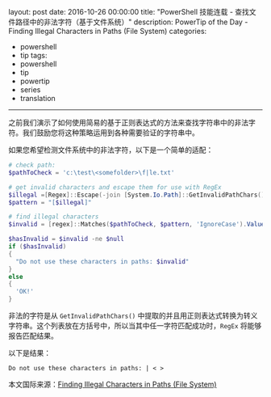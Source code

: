 layout: post
date: 2016-10-26 00:00:00
title: "PowerShell 技能连载 - 查找文件路径中的非法字符（基于文件系统）"
description: PowerTip of the Day - Finding Illegal Characters in Paths (File System)
categories:
- powershell
- tip
tags:
- powershell
- tip
- powertip
- series
- translation
---
之前我们演示了如何使用简易的基于正则表达式的方法来查找字符串中的非法字符。我们鼓励您将这种策略运用到各种需要验证的字符串中。

如果您希望检测文件系统中的非法字符，以下是一个简单的适配：

```powershell
# check path:
$pathToCheck = 'c:\test\<somefolder>\f|le.txt'

# get invalid characters and escape them for use with RegEx
$illegal =[Regex]::Escape(-join [System.Io.Path]::GetInvalidPathChars())
$pattern = "[$illegal]"

# find illegal characters
$invalid = [regex]::Matches($pathToCheck, $pattern, 'IgnoreCase').Value | Sort-Object -Unique 

$hasInvalid = $invalid -ne $null
if ($hasInvalid)
{
  "Do not use these characters in paths: $invalid"
}
else
{
  'OK!'
}
```

非法的字符是从 `GetInvalidPathChars()` 中提取的并且用正则表达式转换为转义字符串。这个列表放在方括号中，所以当其中任一字符匹配成功时，`RegEx` 将能够报告匹配结果。

以下是结果：

    Do not use these characters in paths: | < >


<!--more-->
本文国际来源：[Finding Illegal Characters in Paths (File System)](http://community.idera.com/powershell/powertips/b/tips/posts/finding-illegal-characters-in-paths-file-system-directory)
